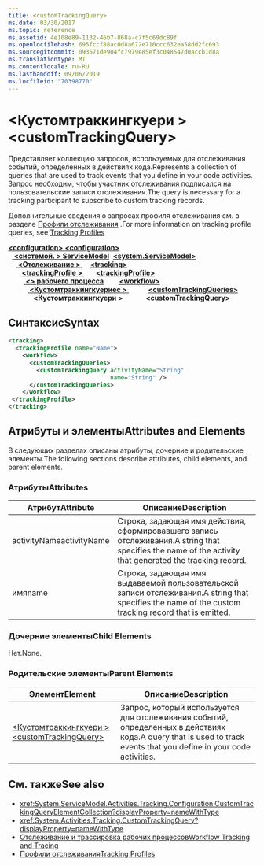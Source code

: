```yaml
---
title: <customTrackingQuery>
ms.date: 03/30/2017
ms.topic: reference
ms.assetid: 4e108e89-1132-46b7-868a-c7f5c69dc89f
ms.openlocfilehash: 695fccf88ac0d8a672e710ccc632ea58dd2fc693
ms.sourcegitcommit: 093571de904fc7979e85ef3c048547d0accb1d8a
ms.translationtype: MT
ms.contentlocale: ru-RU
ms.lasthandoff: 09/06/2019
ms.locfileid: "70398770"
---
```

# <a name="customtrackingquery"></a><span data-ttu-id="5c34d-101">\<Кустомтраккингкуери ></span><span class="sxs-lookup"><span data-stu-id="5c34d-101">\<customTrackingQuery></span></span>
<span data-ttu-id="5c34d-102">Представляет коллекцию запросов, используемых для отслеживания событий, определенных в действиях кода.</span><span class="sxs-lookup"><span data-stu-id="5c34d-102">Represents a collection of queries that are used to track events that you define in your code activities.</span></span> <span data-ttu-id="5c34d-103">Запрос необходим, чтобы участник отслеживания подписался на пользовательские записи отслеживания.</span><span class="sxs-lookup"><span data-stu-id="5c34d-103">The query is necessary for a tracking participant to subscribe to custom tracking records.</span></span>  
  
 <span data-ttu-id="5c34d-104">Дополнительные сведения о запросах профиля отслеживания см. в разделе [Профили отслеживания](../../../windows-workflow-foundation/tracking-profiles.md) .</span><span class="sxs-lookup"><span data-stu-id="5c34d-104">For more information on tracking profile queries, see [Tracking Profiles](../../../windows-workflow-foundation/tracking-profiles.md)</span></span>  
  
<span data-ttu-id="5c34d-105">[ **\<configuration>** ](../configuration-element.md)</span><span class="sxs-lookup"><span data-stu-id="5c34d-105">[**\<configuration>**](../configuration-element.md)</span></span>\
<span data-ttu-id="5c34d-106">&nbsp;&nbsp;[ **\<системой. > ServiceModel**](system-servicemodel-of-workflow.md)</span><span class="sxs-lookup"><span data-stu-id="5c34d-106">&nbsp;&nbsp;[**\<system.ServiceModel>**](system-servicemodel-of-workflow.md)</span></span>\
<span data-ttu-id="5c34d-107">&nbsp;&nbsp;&nbsp;&nbsp;[ **\<Отслеживание >** ](tracking.md)</span><span class="sxs-lookup"><span data-stu-id="5c34d-107">&nbsp;&nbsp;&nbsp;&nbsp;[**\<tracking>**](tracking.md)</span></span>\
<span data-ttu-id="5c34d-108">&nbsp;&nbsp;&nbsp;&nbsp;&nbsp;&nbsp;[ **\<trackingProfile >** ](trackingprofile.md)</span><span class="sxs-lookup"><span data-stu-id="5c34d-108">&nbsp;&nbsp;&nbsp;&nbsp;&nbsp;&nbsp;[**\<trackingProfile>**](trackingprofile.md)</span></span>\
<span data-ttu-id="5c34d-109">&nbsp;&nbsp;&nbsp;&nbsp;&nbsp;&nbsp;&nbsp;&nbsp;[ **\<> рабочего процесса**](workflow.md)</span><span class="sxs-lookup"><span data-stu-id="5c34d-109">&nbsp;&nbsp;&nbsp;&nbsp;&nbsp;&nbsp;&nbsp;&nbsp;[**\<workflow>**](workflow.md)</span></span>\
<span data-ttu-id="5c34d-110">&nbsp;&nbsp;&nbsp;&nbsp;&nbsp;&nbsp;&nbsp;&nbsp;&nbsp;&nbsp;[ **\<Кустомтраккингкуериес >** ](customtrackingqueries.md)</span><span class="sxs-lookup"><span data-stu-id="5c34d-110">&nbsp;&nbsp;&nbsp;&nbsp;&nbsp;&nbsp;&nbsp;&nbsp;&nbsp;&nbsp;[**\<customTrackingQueries>**](customtrackingqueries.md)</span></span>\
<span data-ttu-id="5c34d-111">&nbsp;&nbsp;&nbsp;&nbsp;&nbsp;&nbsp;&nbsp;&nbsp;&nbsp;&nbsp;&nbsp;&nbsp; **\<Кустомтраккингкуери >**</span><span class="sxs-lookup"><span data-stu-id="5c34d-111">&nbsp;&nbsp;&nbsp;&nbsp;&nbsp;&nbsp;&nbsp;&nbsp;&nbsp;&nbsp;&nbsp;&nbsp;**\<customTrackingQuery>**</span></span>  
  
## <a name="syntax"></a><span data-ttu-id="5c34d-112">Синтаксис</span><span class="sxs-lookup"><span data-stu-id="5c34d-112">Syntax</span></span>  
  
```xml  
<tracking>
  <trackingProfile name="Name">
    <workflow>
      <customTrackingQueries>
        <customTrackingQuery activityName="String" 
                             name="String" />
      </customTrackingQueries>
    </workflow>
 </trackingProfile>
</tracking>  
```  
  
## <a name="attributes-and-elements"></a><span data-ttu-id="5c34d-113">Атрибуты и элементы</span><span class="sxs-lookup"><span data-stu-id="5c34d-113">Attributes and Elements</span></span>  
 <span data-ttu-id="5c34d-114">В следующих разделах описаны атрибуты, дочерние и родительские элементы.</span><span class="sxs-lookup"><span data-stu-id="5c34d-114">The following sections describe attributes, child elements, and parent elements.</span></span>  
  
### <a name="attributes"></a><span data-ttu-id="5c34d-115">Атрибуты</span><span class="sxs-lookup"><span data-stu-id="5c34d-115">Attributes</span></span>  
  
|<span data-ttu-id="5c34d-116">Атрибут</span><span class="sxs-lookup"><span data-stu-id="5c34d-116">Attribute</span></span>|<span data-ttu-id="5c34d-117">Описание</span><span class="sxs-lookup"><span data-stu-id="5c34d-117">Description</span></span>|  
|---------------|-----------------|  
|<span data-ttu-id="5c34d-118">activityName</span><span class="sxs-lookup"><span data-stu-id="5c34d-118">activityName</span></span>|<span data-ttu-id="5c34d-119">Строка, задающая имя действия, сформировавшего запись отслеживания.</span><span class="sxs-lookup"><span data-stu-id="5c34d-119">A string that specifies the name of the activity that generated the tracking record.</span></span>|  
|<span data-ttu-id="5c34d-120">имя</span><span class="sxs-lookup"><span data-stu-id="5c34d-120">name</span></span>|<span data-ttu-id="5c34d-121">Строка, задающая имя выдаваемой пользовательской записи отслеживания.</span><span class="sxs-lookup"><span data-stu-id="5c34d-121">A string that specifies the name of the custom tracking record that is emitted.</span></span>|  
  
### <a name="child-elements"></a><span data-ttu-id="5c34d-122">Дочерние элементы</span><span class="sxs-lookup"><span data-stu-id="5c34d-122">Child Elements</span></span>  
 <span data-ttu-id="5c34d-123">Нет.</span><span class="sxs-lookup"><span data-stu-id="5c34d-123">None.</span></span>  
  
### <a name="parent-elements"></a><span data-ttu-id="5c34d-124">Родительские элементы</span><span class="sxs-lookup"><span data-stu-id="5c34d-124">Parent Elements</span></span>  
  
|<span data-ttu-id="5c34d-125">Элемент</span><span class="sxs-lookup"><span data-stu-id="5c34d-125">Element</span></span>|<span data-ttu-id="5c34d-126">Описание</span><span class="sxs-lookup"><span data-stu-id="5c34d-126">Description</span></span>|  
|-------------|-----------------|  
|[<span data-ttu-id="5c34d-127">\<Кустомтраккингкуери ></span><span class="sxs-lookup"><span data-stu-id="5c34d-127">\<customTrackingQuery></span></span>](customtrackingquery.md)|<span data-ttu-id="5c34d-128">Запрос, который используется для отслеживания событий, определенных в действиях кода.</span><span class="sxs-lookup"><span data-stu-id="5c34d-128">A query that is used to track events that you define in your code activities.</span></span>|  
  
## <a name="see-also"></a><span data-ttu-id="5c34d-129">См. также</span><span class="sxs-lookup"><span data-stu-id="5c34d-129">See also</span></span>

- <xref:System.ServiceModel.Activities.Tracking.Configuration.CustomTrackingQueryElementCollection?displayProperty=nameWithType>
- <xref:System.Activities.Tracking.CustomTrackingQuery?displayProperty=nameWithType>
- [<span data-ttu-id="5c34d-130">Отслеживание и трассировка рабочих процессов</span><span class="sxs-lookup"><span data-stu-id="5c34d-130">Workflow Tracking and Tracing</span></span>](../../../windows-workflow-foundation/workflow-tracking-and-tracing.md)
- [<span data-ttu-id="5c34d-131">Профили отслеживания</span><span class="sxs-lookup"><span data-stu-id="5c34d-131">Tracking Profiles</span></span>](../../../windows-workflow-foundation/tracking-profiles.md)
